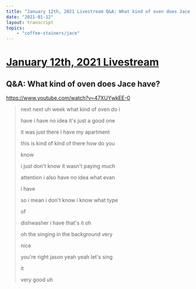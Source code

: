 ```yaml
---
title: "January 12th, 2021 Livestream Q&A: What kind of oven does Jace have?"
date: "2021-01-12"
layout: transcript
topics:
    - "coffee-stainers/jace"
---
```

# [January 12th, 2021 Livestream](../2021-01-12.md)
## Q&A: What kind of oven does Jace have?
https://www.youtube.com/watch?v=47XUYwkEE-0
> next next uh week what kind of oven do i
> 
> have i have no idea it's just a good one
> 
> it was just there i have my apartment
> 
> this is kind of kind of there how do you
> 
> know
> 
> i just don't know it wasn't paying much
> 
> attention i also have no idea what evan
> 
> i have
> 
> so i mean i don't know i know what type
> 
> of
> 
> dishwasher i have that's it oh
> 
> oh the singing in the background very
> 
> nice
> 
> you're right jason yeah yeah let's sing
> 
> it
> 
> very good uh
> 
